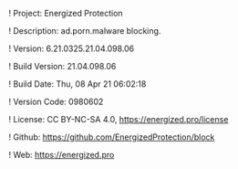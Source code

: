! Project: Energized Protection

! Description: ad.porn.malware blocking.

! Version: 6.21.0325.21.04.098.06

! Build Version: 21.04.098.06

! Build Date: Thu, 08 Apr 21 06:02:18

! Version Code: 0980602

! License: CC BY-NC-SA 4.0, https://energized.pro/license

! Github: https://github.com/EnergizedProtection/block

! Web: https://energized.pro
